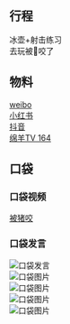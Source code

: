 ## 行程
冰壶+射击练习<br>
去玩被🐷咬了

## 物料
[weibo](https://weibo.com/5228056212/KFL3QeyG4)<br>
[小红书](http://www.xiaohongshu.com/discovery/item/6182729f000000000102d2a1)<br>
[抖音](https://www.douyin.com/video/7026298919659375886)<br>
[绵羊TV 164](https://www.bilibili.com/video/BV1tf4y1u7Eo)
## 口袋
### 口袋视频
[被猪咬](./pocket48/videos/)
### 口袋发言
![口袋发言](./pocket48/imgs/messages1.jpeg)<br>
![口袋图片](./pocket48/imgs/P1.jpeg)<br>
![口袋图片](./pocket48/imgs/P2.jpeg)<br>
![口袋图片](./pocket48/imgs/P3.jpeg)<br>
![口袋图片](./pocket48/imgs/P4.jpeg)<br>